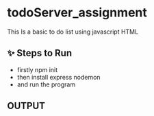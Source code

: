 ﻿# todoServer_assignment
 This Is a basic to do list using javascript HTML

## ✨  Steps to Run 
-   firstly npm init
-  then install express nodemon
-  and run the program

## OUTPUT
